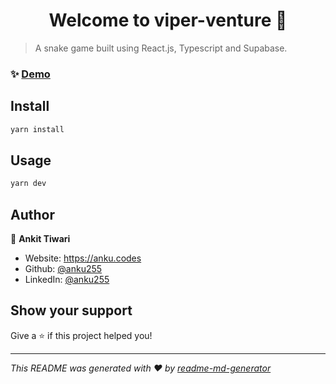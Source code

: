 <h1 align="center">Welcome to viper-venture 👋</h1>

> A snake game built using React.js, Typescript and Supabase.

### ✨ [Demo](vercel.app)

## Install

```sh
yarn install
```

## Usage

```sh
yarn dev
```

## Author

👤 **Ankit Tiwari**

* Website: https://anku.codes
* Github: [@anku255](https://github.com/anku255)
* LinkedIn: [@anku255](https://linkedin.com/in/anku255)

## Show your support

Give a ⭐️ if this project helped you!

***
_This README was generated with ❤️ by [readme-md-generator](https://github.com/kefranabg/readme-md-generator)_